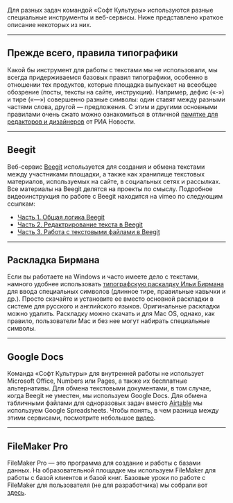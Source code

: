 Для разных задач командой «Софт Культуры» используются разные специальные инструменты и веб-сервисы. Ниже представлено краткое описание некоторых из них.

***

## Прежде всего, правила типографики

Какой бы инструмент для работы с текстами мы не использовали, мы всегда придерживаемся базовых правил типографики, особенно в отношении тех продуктов, которые площадка выпускает на всеобщее обозрение (посты, тексты на сайте, инструкции). Например, дефис («-») и тире («—») совершенно разные символы: один ставят между разными частями слова, другой — предложения. С этим и другими основными правилами очень сжато можно ознакомиться в отличной [памятке для редакторов и дизайнеров](https://s3.eu-central-1.amazonaws.com/softculture/exports/ria-rules.pdf) от РИА Новости.

***

## Beegit
Веб-сервис [Beegit](www.beegit.com) используется для создания и обмена текстами между участниками площадки, а также как хранилище текстовых материалов, используемых на сайте, в социальных сетях и рассылках. Все материалы на Beegit делятся на проекты по смыслу. Подробное видеоинструкция по работе с Beegit находится на vimeo по следующим ссылкам:

* [Часть 1. Общая логика Beegit](https://vimeo.com/173285027)
* [Часть 2. Редактрирование текста в Beegit](https://vimeo.com/173285618)
* [Часть 3. Работа с текстовыми файлами в Beegit](https://vimeo.com/173285685)

***

## Раскладка Бирмана
Если вы работаете на Windows и часто имеете дело с текстами, намного удобнее использовать [типографскую раскалдку Ильи Бирмана](http://ilyabirman.ru/projects/typography-layout/) для ввода специальных символов (длинное тире, правильные кавычки и др.). Просто скачайте и установите ее вместо основной раскладки в системе для русского и английского языков. Оригинальные раскладки можно удалить. Раскладку можно скачать и для Mac OS, однако, как правило, пользователи Mac и без нее могут набирать специальные символы.

***

## Google Docs
Команда «Софт Культуры» для внутренней работы не использует Microsoft Office, Numbers или Pages, а также их бесплатные альтернативы. Для обмена текстовыми документами, в том случае, когда Beegit не уместен, мы используем Google Docs. Для обмена табличными файлами для одноразовых задач вместо [Airtable](ins_11_airtable.md/) мы используем Google Spreadsheets. Чтобы понять, в чем разница между этими сервисами, посмотрите небольшое [видео](https://vimeo.com/119813547).

***

## FileMaker Pro
FileMaker Pro — это программа для создание и работы с базами данных. На образовательной площадке мы используем FileMaker для работы с базой клиентов и базой книг. Базовые уроки по работе с FileMaker для пользователя (не для разработчика) мы собрали вот [здесь](https://s3.eu-central-1.amazonaws.com/softculture/exports/SC__Lynda_FileMaker_Pro_14_Essential_Training.zip).
